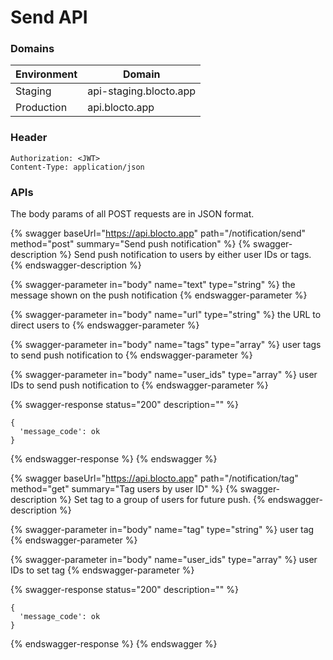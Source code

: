 # Send API

### Domains

| Environment | Domain                 |
| ----------- | ---------------------- |
| Staging     | api-staging.blocto.app |
| Production  | api.blocto.app         |

### Header

```http
Authorization: <JWT>
Content-Type: application/json
```

### APIs

The body params of all POST requests are in JSON format.

{% swagger baseUrl="https://api.blocto.app" path="/notification/send" method="post" summary="Send push notification" %}
{% swagger-description %}
Send push notification to users by either user IDs or tags.
{% endswagger-description %}

{% swagger-parameter in="body" name="text" type="string" %}
the message shown on the push notification
{% endswagger-parameter %}

{% swagger-parameter in="body" name="url" type="string" %}
the URL to direct users to 
{% endswagger-parameter %}

{% swagger-parameter in="body" name="tags" type="array" %}
user tags to send push notification to
{% endswagger-parameter %}

{% swagger-parameter in="body" name="user_ids" type="array" %}
user IDs to send push notification to
{% endswagger-parameter %}

{% swagger-response status="200" description="" %}
```
{
  'message_code': ok
}
```
{% endswagger-response %}
{% endswagger %}

{% swagger baseUrl="https://api.blocto.app" path="/notification/tag" method="get" summary="Tag users by user ID" %}
{% swagger-description %}
Set tag to a group of users for future push.
{% endswagger-description %}

{% swagger-parameter in="body" name="tag" type="string" %}
user tag
{% endswagger-parameter %}

{% swagger-parameter in="body" name="user_ids" type="array" %}
user IDs to set tag
{% endswagger-parameter %}

{% swagger-response status="200" description="" %}
```
{
  'message_code': ok
}
```
{% endswagger-response %}
{% endswagger %}

